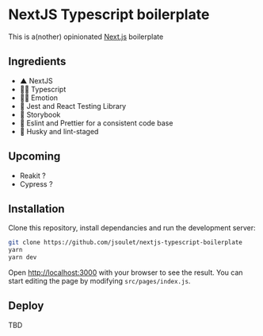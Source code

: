# NextJS Typescript boilerplate

This is a(nother) opinionated [Next.js](https://nextjs.org/) boilerplate

## Ingredients

- ▲ NextJS
- 👮‍♂️ Typescript
- 👩‍🎤 Emotion
- 🐐 Jest and React Testing Library
- 📖 Storybook
- 🌈 Eslint and Prettier for a consistent code base
- 👀 Husky and lint-staged

## Upcoming

- Reakit ?
- Cypress ?

## Installation

Clone this repository, install dependancies and run the development server:

```bash
git clone https://github.com/jsoulet/nextjs-typescript-boilerplate
yarn
yarn dev
```

Open [http://localhost:3000](http://localhost:3000) with your browser to see the result.
You can start editing the page by modifying `src/pages/index.js`.

## Deploy

TBD
